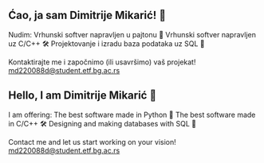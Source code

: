 ## Ćao, ja sam Dimitrije Mikarić! 👋

Nudim:
Vrhunski softver napravljen u pajtonu 🐍
Vrhunski softver napravljen uz C/C++ 🛠️
Projektovanje i izradu baza podataka uz SQL 🧾

Kontaktirajte me i započnimo (ili usavršimo) vaš projekat! md220088d@student.etf.bg.ac.rs


## Hello, I am Dimitrije Mikarić 👋

I am offering:
The best software made in Python 🐍
The best software made in C/C++ 🛠️
Designing and making databases with SQL 🧾

Contact me and let us start working on your vision! md220088d@student.etf.bg.ac.rs



<!--
**TheMikaric/TheMikaric** is a ✨ _special_ ✨ repository because its `README.md` (this file) appears on your GitHub profile.

Here are some ideas to get you started:

- 🔭 I’m currently working on ...
- 🌱 I’m currently learning ...
- 👯 I’m looking to collaborate on ...
- 🤔 I’m looking for help with ...
- 💬 Ask me about ...
- 📫 How to reach me: ...
- 😄 Pronouns: ...
- ⚡ Fun fact: ...
-->
